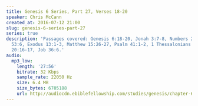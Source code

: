 ```yaml
---
title: Genesis 6 Series, Part 27, Verses 18-20
speaker: Chris McCann
created_at: 2016-07-12 21:00
slug: genesis-6-series-part-27
series: true
description: 'Passages covered: Genesis 6:18-20, Jonah 3:7-8, Numbers 22:32-33, Isaiah
  53:6, Exodus 13:1-3, Matthew 15:26-27, Psalm 41:1-2, 1 Thessalonians 4:15,17, Deuteronomy
  20:16-17, Job 36:6.'
audio:
  mp3_low:
    length: '27:56'
    bitrate: 32 Kbps
    sample_rate: 22050 Hz
    size: 6.4 MB
    size_bytes: 6705188
    url: http://audiocdn.ebiblefellowship.com/studies/genesis/chapter-6/2016.07.12_McCann_-_Genesis_6_Series_Part_27.mp3
---
```


